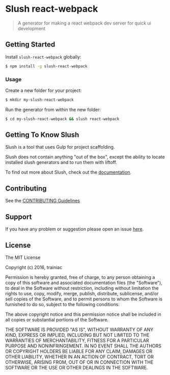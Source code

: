 # Slush react-webpack

> A generator for making a react webpack dev server for quick ui development


## Getting Started

Install `slush-react-webpack` globally:

```bash
$ npm install -g slush-react-webpack
```

### Usage

Create a new folder for your project:

```bash
$ mkdir my-slush-react-webpack
```

Run the generator from within the new folder:

```bash
$ cd my-slush-react-webpack && slush react-webpack
```

## Getting To Know Slush

Slush is a tool that uses Gulp for project scaffolding.

Slush does not contain anything "out of the box", except the ability to locate installed slush generators and to run them with liftoff.

To find out more about Slush, check out the [documentation](https://github.com/slushjs/slush).

## Contributing

See the [CONTRIBUTING Guidelines](https://github.com/adrian/slush-react-webpack/blob/master/CONTRIBUTING.md)

## Support
If you have any problem or suggestion please open an issue [here](https://github.com/adrian/slush-react-webpack/issues).

## License

The MIT License

Copyright (c) 2016, trainiac

Permission is hereby granted, free of charge, to any person
obtaining a copy of this software and associated documentation
files (the "Software"), to deal in the Software without
restriction, including without limitation the rights to use,
copy, modify, merge, publish, distribute, sublicense, and/or sell
copies of the Software, and to permit persons to whom the
Software is furnished to do so, subject to the following
conditions:

The above copyright notice and this permission notice shall be
included in all copies or substantial portions of the Software.

THE SOFTWARE IS PROVIDED "AS IS", WITHOUT WARRANTY OF ANY KIND,
EXPRESS OR IMPLIED, INCLUDING BUT NOT LIMITED TO THE WARRANTIES
OF MERCHANTABILITY, FITNESS FOR A PARTICULAR PURPOSE AND
NONINFRINGEMENT. IN NO EVENT SHALL THE AUTHORS OR COPYRIGHT
HOLDERS BE LIABLE FOR ANY CLAIM, DAMAGES OR OTHER LIABILITY,
WHETHER IN AN ACTION OF CONTRACT, TORT OR OTHERWISE, ARISING
FROM, OUT OF OR IN CONNECTION WITH THE SOFTWARE OR THE USE OR
OTHER DEALINGS IN THE SOFTWARE.

